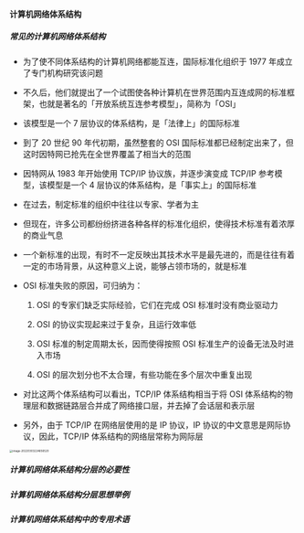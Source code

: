 #### 计算机网络体系结构

##### 常见的计算机网络体系结构

- 为了使不同体系结构的计算机网络都能互连，国际标准化组织于 1977 年成立了专门机构研究该问题

- 不久后，他们就提出了一个试图使各种计算机在世界范围内互连成网的标准框架，也就是著名的「开放系统互连参考模型」，简称为「OSI」

- 该模型是一个 7 层协议的体系结构，是「法律上」的国际标准

- 到了 20 世纪 90 年代初期，虽然整套的 OSI 国际标准都已经制定出来了，但这时因特网已抢先在全世界覆盖了相当大的范围

- 因特网从 1983 年开始使用 TCP/IP 协议族，并逐步演变成 TCP/IP 参考模型，该模型是一个 4 层协议的体系结构，是「事实上」的国际标准

- 在过去，制定标准的组织中往往以专家、学者为主

- 但现在，许多公司都纷纷挤进各种各样的标准化组织，使得技术标准有着浓厚的商业气息

- 一个新标准的出现，有时不一定反映出其技术水平是最先进的，而是往往有着一定的市场背景，从这种意义上说，能够占领市场的，就是标准

- OSI 标准失败的原因，可归纳为：

	1. OSI 的专家们缺乏实际经验，它们在完成 OSI 标准时没有商业驱动力

	2. OSI 的协议实现起来过于复杂，且运行效率低

	3. OSI 标准的制定周期太长，因而使得按照 OSI 标准生产的设备无法及时进入市场

	4. OSI 的层次划分也不太合理，有些功能在多个层次中重复出现

- 对比这两个体系结构可以看出，TCP/IP 体系结构相当于将 OSI 体系结构的物理层和数据链路层合并成了网络接口层，并去掉了会话层和表示层

- 另外，由于 TCP/IP 在网络层使用的是 IP 协议，IP 协议的中文意思是网际协议，因此，TCP/IP 体系结构的网络层常称为网际层

<img src="https://gitee.com/pj-l/imgs-1/raw/master/image-20220303224656520.png" alt="image-20220303224656520" style="zoom: 33%;" />

##### 计算机网络体系结构分层的必要性

##### 计算机网络体系结构分层思想举例

##### 计算机网络体系结构中的专用术语

